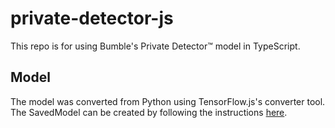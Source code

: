 # private-detector-js

This repo is for using Bumble's Private Detector™ model in TypeScript.

## Model

The model was converted from Python using TensorFlow.js's converter tool. The SavedModel can be created by following the instructions [here](https://www.npmjs.com/package/@tensorflow/tfjs-converter).




